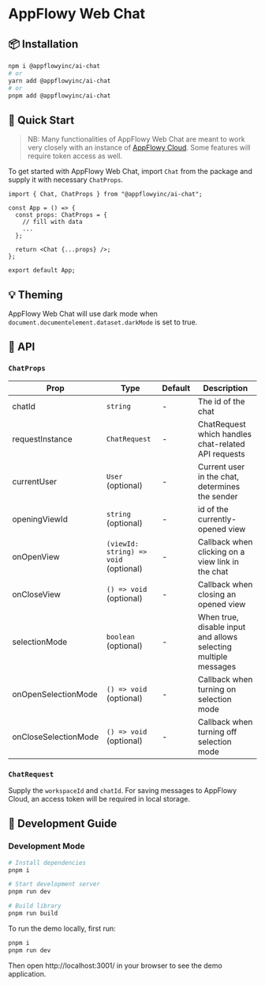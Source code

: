 # AppFlowy Web Chat

## 📦 Installation

```bash
npm i @appflowyinc/ai-chat
# or
yarn add @appflowyinc/ai-chat
# or
pnpm add @appflowyinc/ai-chat
```

## 🚀 Quick Start

> NB: Many functionalities of AppFlowy Web Chat are meant to work very closely with an instance of [AppFlowy Cloud](https://github.com/AppFlowy-IO/AppFlowy-Cloud). Some features will require token access as well.

To get started with AppFlowy Web Chat, import `Chat` from the package and supply it with necessary `ChatProps`.

```tsx
import { Chat, ChatProps } from "@appflowyinc/ai-chat";

const App = () => {
  const props: ChatProps = {
    // fill with data
    ...
  };

  return <Chat {...props} />;
};

export default App;
```

## 💡 Theming

AppFlowy Web Chat will use dark mode when `document.documentelement.dataset.darkMode` is set to true.

## 📖 API

### `ChatProps`

| Prop                 | Type                                  | Default | Description                                                     |
| -------------------- | ------------------------------------- | ------- | --------------------------------------------------------------- |
| chatId               | `string`                              | -       | The id of the chat                                              |
| requestInstance      | `ChatRequest`                         | -       | ChatRequest which handles chat-related API requests             |
| currentUser          | `User` (optional)                     | -       | Current user in the chat, determines the sender                 |
| openingViewId        | `string` (optional)                   | -       | id of the currently-opened view                                 |
| onOpenView           | `(viewId: string) => void` (optional) | -       | Callback when clicking on a view link in the chat               |
| onCloseView          | `() => void` (optional)               | -       | Callback when closing an opened view                            |
| selectionMode        | `boolean` (optional)                  | -       | When true, disable input and allows selecting multiple messages |
| onOpenSelectionMode  | `() => void` (optional)               | -       | Callback when turning on selection mode                         |
| onCloseSelectionMode | `() => void` (optional)               | -       | Callback when turning off selection mode                        |

### `ChatRequest`

Supply the `workspaceId` and `chatId`. For saving messages to AppFlowy Cloud, an access token will be required in local storage.

## 🔨 Development Guide

### Development Mode

```bash
# Install dependencies
pnpm i

# Start development server
pnpm run dev

# Build library
pnpm run build
```

To run the demo locally, first run:

```bash
pnpm i
pnpm run dev
```

Then open http://localhost:3001/ in your browser to see the demo application.
